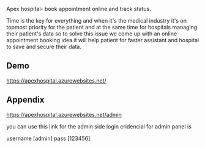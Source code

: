 
Apex hospital- book appointment online and track status.

Time is the key for everything and when it's the medical industry it's on topmost priority for the patient and at the same time for hospitals managing their patient's data so to solve this issue we come up with an online appointment booking idea it will help patient for faster assistant and hospital to save and secure their data.
## Demo

https://apexhospital.azurewebsites.net/



## Appendix

https://apexhospital.azurewebsites.net/admin

you can use this link for the admin side login cridencial for admin panel is 

username [admin] pass [123456]

